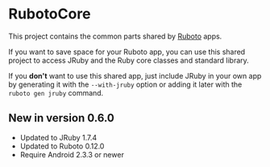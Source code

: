 # RubotoCore

This project contains the common parts shared by [Ruboto](http://ruboto.org/) apps.

If you want to save space for your Ruboto app, you can use this shared project to access JRuby and
the Ruby core classes and standard library.

If you **don't** want to use this shared app, just include JRuby in your own app by generating it with
the ```--with-jruby``` option or adding it later with the ```ruboto gen jruby``` command.

## New in version 0.6.0

* Updated to JRuby 1.7.4
* Updated to Ruboto 0.12.0
* Require Android 2.3.3 or newer
